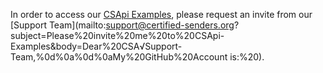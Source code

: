 In order to access our [CSApi Examples](https://github.com/Certified-Senders-Alliance/CSApi-examples), please request an invite from our [Support Team](mailto:support@certified-senders.org?subject=Please%20invite%20me%20to%20CSApi-Examples&body=Dear%20CSA√Support-Team,%0d%0a%0d%0aMy%20GitHub%20Account is:%20).
